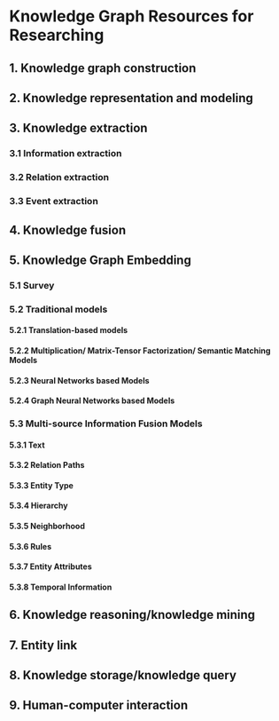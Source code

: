 # Knowledge Graph Resources for Researching

## 1. Knowledge graph construction

## 2. Knowledge representation and modeling

## 3. Knowledge extraction

### 3.1 Information extraction


### 3.2 Relation extraction


### 3.3 Event extraction

## 4. Knowledge fusion

## 5. Knowledge Graph Embedding

### 5.1 Survey

### 5.2 Traditional models

#### 5.2.1 Translation-based models

#### 5.2.2 Multiplication/ Matrix-Tensor Factorization/ Semantic Matching Models

#### 5.2.3 Neural Networks based Models

#### 5.2.4 Graph Neural Networks based Models

### 5.3 Multi-source Information Fusion Models

#### 5.3.1 Text

#### 5.3.2 Relation Paths

#### 5.3.3 Entity Type

#### 5.3.4 Hierarchy

#### 5.3.5 Neighborhood

#### 5.3.6 Rules

#### 5.3.7 Entity Attributes

#### 5.3.8 Temporal Information

## 6. Knowledge reasoning/knowledge mining

## 7. Entity link

## 8. Knowledge storage/knowledge query

## 9. Human-computer interaction
 
